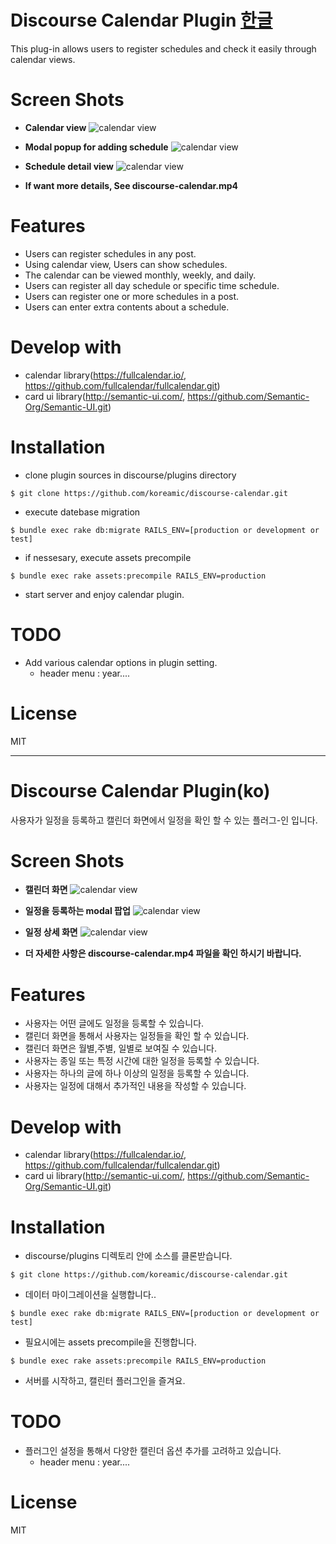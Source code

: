 # Discourse Calendar Plugin [한글](#discourse-calendar-pluginko)

This plug-in allows users to register schedules and check it easily through calendar views.

# Screen Shots
- **Calendar view**
![calendar view](./discourse-calendar-calendar-view.jpg)

- **Modal popup for adding schedule**
![calendar view](./discourse-calendar-addschedule-modal.jpg)

- **Schedule detail view**
![calendar view](./discourse-calendar-schedule-detail.jpg)

- **If want more details, See discourse-calendar.mp4**

# Features
- Users can register schedules in any post.
- Using calendar view, Users can show schedules.
- The calendar can be viewed monthly, weekly, and daily.
- Users can register all day schedule or specific time schedule.
- Users can register one or more schedules in a post.
- Users can enter extra contents about a schedule.

# Develop with
- calendar library(https://fullcalendar.io/, https://github.com/fullcalendar/fullcalendar.git)
- card ui library(http://semantic-ui.com/, https://github.com/Semantic-Org/Semantic-UI.git)

# Installation
- clone plugin sources in discourse/plugins directory
```
$ git clone https://github.com/koreamic/discourse-calendar.git
```
- execute datebase migration
```
$ bundle exec rake db:migrate RAILS_ENV=[production or development or test]
```
- if nessesary, execute assets precompile
```
$ bundle exec rake assets:precompile RAILS_ENV=production
```
- start server and enjoy calendar plugin.

# TODO
- Add various calendar options in plugin setting.
  - header menu : year....

# License

 MIT

---

# Discourse Calendar Plugin(ko)

사용자가 일정을 등록하고 캘린더 화면에서 일정을 확인 할 수 있는 플러그-인 입니다.

# Screen Shots
- **캘린더 화면**
![calendar view](./discourse-calendar-calendar-view.jpg)

- **일정을 등록하는 modal 팝업**
![calendar view](./discourse-calendar-addschedule-modal.jpg)

- **일정 상세 화면**
![calendar view](./discourse-calendar-schedule-detail.jpg)

- **더 자세한 사항은 discourse-calendar.mp4 파일을 확인 하시기 바랍니다.**

# Features
- 사용자는 어떤 글에도 일정을 등록할 수 있습니다.
- 캘린더 화면을 통해서 사용자는 일정들을 확인 할 수 있습니다.
- 캘린더 화면은 월별,주별, 일별로 보여질 수 있습니다.
- 사용자는 종일 또는 특정 시간에 대한 일정을 등록할 수 있습니다.
- 사용자는 하나의 글에 하나 이상의 일정을 등록할 수 있습니다.
- 사용자는 일정에 대해서 추가적인 내용을 작성할 수 있습니다.

# Develop with
- calendar library(https://fullcalendar.io/, https://github.com/fullcalendar/fullcalendar.git)
- card ui library(http://semantic-ui.com/, https://github.com/Semantic-Org/Semantic-UI.git)

# Installation
- discourse/plugins 디렉토리 안에 소스를 클론받습니다. 
```
$ git clone https://github.com/koreamic/discourse-calendar.git
```
- 데이터 마이그레이션을 실행합니다..
```
$ bundle exec rake db:migrate RAILS_ENV=[production or development or test]
```
- 필요시에는 assets precompile을 진행합니다.
```
$ bundle exec rake assets:precompile RAILS_ENV=production
```
- 서버를 시작하고, 캘린터 플러그인을 즐겨요.

# TODO
- 플러그인 설정을 통해서 다양한 캘린더 옵션 추가를 고려하고 있습니다.
  - header menu : year....

# License

 MIT
